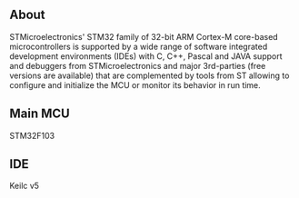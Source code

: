 ## About

STMicroelectronics' STM32 family of 32-bit ARM Cortex-M core-based microcontrollers is supported 
by a wide range of software integrated development environments (IDEs) with C, C++, Pascal and JAVA 
support and debuggers from STMicroelectronics and major 3rd-parties (free versions are available) 
that are complemented by tools from ST allowing to configure and initialize the MCU or monitor its behavior in run time.

## Main MCU

STM32F103

## IDE

Keilc v5
